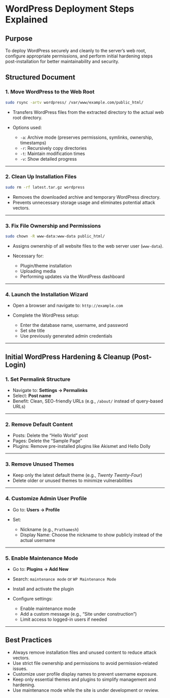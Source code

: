 
# WordPress Deployment Steps Explained

## Purpose

To deploy WordPress securely and cleanly to the server’s web root, configure appropriate permissions, and perform initial hardening steps post-installation for better maintainability and security.

## Structured Document

### 1. Move WordPress to the Web Root

```bash
sudo rsync -artv wordpress/ /var/www/example.com/public_html/
```

* Transfers WordPress files from the extracted directory to the actual web root directory.
* Options used:

  * `-a`: Archive mode (preserves permissions, symlinks, ownership, timestamps)
  * `-r`: Recursively copy directories
  * `-t`: Maintain modification times
  * `-v`: Show detailed progress

---

### 2. Clean Up Installation Files

```bash
sudo rm -rf latest.tar.gz wordpress
```

* Removes the downloaded archive and temporary WordPress directory.
* Prevents unnecessary storage usage and eliminates potential attack vectors.

---

### 3. Fix File Ownership and Permissions

```bash
sudo chown -R www-data:www-data public_html/
```

* Assigns ownership of all website files to the web server user (`www-data`).
* Necessary for:

  * Plugin/theme installation
  * Uploading media
  * Performing updates via the WordPress dashboard

---

### 4. Launch the Installation Wizard

* Open a browser and navigate to: `http://example.com`
* Complete the WordPress setup:

  * Enter the database name, username, and password
  * Set site title
  * Use previously generated admin credentials

---

## Initial WordPress Hardening & Cleanup (Post-Login)

### 1. Set Permalink Structure

* Navigate to: **Settings → Permalinks**
* Select: **Post name**
* Benefit: Clean, SEO-friendly URLs (e.g., `/about/` instead of query-based URLs)

---

### 2. Remove Default Content

* Posts: Delete the “Hello World” post
* Pages: Delete the “Sample Page”
* Plugins: Remove pre-installed plugins like Akismet and Hello Dolly

---

### 3. Remove Unused Themes

* Keep only the latest default theme (e.g., *Twenty Twenty-Four*)
* Delete older or unused themes to minimize vulnerabilities

---

### 4. Customize Admin User Profile

* Go to: **Users → Profile**
* Set:

  * Nickname (e.g., `Prathamesh`)
  * Display Name: Choose the nickname to show publicly instead of the actual username

---

### 5. Enable Maintenance Mode

* Go to: **Plugins → Add New**
* Search: `maintenance mode` or `WP Maintenance Mode`
* Install and activate the plugin
* Configure settings:

  * Enable maintenance mode
  * Add a custom message (e.g., “Site under construction”)
  * Limit access to logged-in users if needed

---

## Best Practices

* Always remove installation files and unused content to reduce attack vectors.
* Use strict file ownership and permissions to avoid permission-related issues.
* Customize user profile display names to prevent username exposure.
* Keep only essential themes and plugins to simplify management and hardening.
* Use maintenance mode while the site is under development or review.
